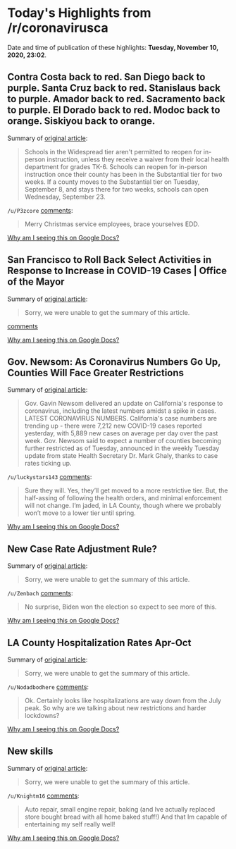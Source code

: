 # Today's Highlights from /r/coronavirusca

Date and time of publication of these highlights: **Tuesday, November 10, 2020, 23:02**.

## Contra Costa back to red. San Diego back to purple. Santa Cruz back to red. Stanislaus back to purple. Amador back to red. Sacramento back to purple. El Dorado back to red. Modoc back to orange. Siskiyou back to orange.

Summary of [original article](https://covid19.ca.gov/safer-economy/):

> Schools in the Widespread tier aren't permitted to reopen for in-person instruction, unless they receive a waiver from their local health department for grades TK-6. Schools can reopen for in-person instruction once their county has been in the Substantial tier for two weeks. If a county moves to the Substantial tier on Tuesday, September 8, and stays there for two weeks, schools can open Wednesday, September 23.

`/u/P3zcore` [comments](https://www.reddit.com/r/CoronavirusCA/comments/jrsg2a/contra_costa_back_to_red_san_diego_back_to_purple/):

> Merry Christmas service employees, brace yourselves EDD.

[Why am I seeing this on Google Docs?](https://docs.google.com/document/d/1Dc6We63vOXIZsc0op-Bt4abqkYjXzOigalQqFxmvvbM/edit?usp=sharing)

## San Francisco to Roll Back Select Activities in Response to Increase in COVID-19 Cases | Office of the Mayor

Summary of [original article](https://sfmayor.org/article/san-francisco-roll-back-select-activities-response-increase-covid-19-cases):

> Sorry, we were unable to get the summary of this article.

[comments](https://www.reddit.com/r/CoronavirusCA/comments/jrw2f5/san_francisco_to_roll_back_select_activities_in/)

[Why am I seeing this on Google Docs?](https://docs.google.com/document/d/1Dc6We63vOXIZsc0op-Bt4abqkYjXzOigalQqFxmvvbM/edit?usp=sharing)

## Gov. Newsom: As Coronavirus Numbers Go Up, Counties Will Face Greater Restrictions

Summary of [original article](https://laist.com/latest/post/20201109/gov-newsom-coronavirus-california-updates-covid-19):

> Gov. Gavin Newsom delivered an update on California's response to coronavirus, including the latest numbers amidst a spike in cases. LATEST CORONAVIRUS NUMBERS. California's case numbers are trending up - there were 7,212 new COVID-19 cases reported yesterday, with 5,889 new cases on average per day over the past week. Gov. Newsom said to expect a number of counties becoming further restricted as of Tuesday, announced in the weekly Tuesday update from state Health Secretary Dr. Mark Ghaly, thanks to case rates ticking up.

`/u/luckystars143` [comments](https://www.reddit.com/r/CoronavirusCA/comments/jrdl0n/gov_newsom_as_coronavirus_numbers_go_up_counties/):

> Sure they will. Yes, they’ll get moved to a more restrictive tier.  But, the half-assing of following the health orders, and minimal enforcement will not change. I’m jaded, in LA County, though where we probably won’t move to a lower tier until spring.

[Why am I seeing this on Google Docs?](https://docs.google.com/document/d/1Dc6We63vOXIZsc0op-Bt4abqkYjXzOigalQqFxmvvbM/edit?usp=sharing)

## New Case Rate Adjustment Rule?

Summary of [original article](https://www.reddit.com/r/CoronavirusCA/comments/jrx207/new_case_rate_adjustment_rule/):

> Sorry, we were unable to get the summary of this article.

`/u/Zenbach` [comments](https://www.reddit.com/r/CoronavirusCA/comments/jrx207/new_case_rate_adjustment_rule/):

> No surprise, Biden won the election so expect to see more of this.

[Why am I seeing this on Google Docs?](https://docs.google.com/document/d/1Dc6We63vOXIZsc0op-Bt4abqkYjXzOigalQqFxmvvbM/edit?usp=sharing)

## LA County Hospitalization Rates Apr-Oct

Summary of [original article](https://i.redd.it/64a7cf5n1hy51.png):

> Sorry, we were unable to get the summary of this article.

`/u/Nodadbodhere` [comments](https://www.reddit.com/r/CoronavirusCA/comments/jrsrky/la_county_hospitalization_rates_aproct/):

> Ok. Certainly looks like hospitalizations are way down from the July peak. So why are we talking about new restrictions and harder lockdowns?

[Why am I seeing this on Google Docs?](https://docs.google.com/document/d/1Dc6We63vOXIZsc0op-Bt4abqkYjXzOigalQqFxmvvbM/edit?usp=sharing)

## New skills

Summary of [original article](https://www.reddit.com/r/CoronavirusCA/comments/jruqq3/new_skills/):

> Sorry, we were unable to get the summary of this article.

`/u/Knightm16` [comments](https://www.reddit.com/r/CoronavirusCA/comments/jruqq3/new_skills/):

> Auto repair, small engine repair, baking (and Ive actually replaced store bought bread with all home baked stuff!) And that Im capable of entertaining my self really well!

[Why am I seeing this on Google Docs?](https://docs.google.com/document/d/1Dc6We63vOXIZsc0op-Bt4abqkYjXzOigalQqFxmvvbM/edit?usp=sharing)

